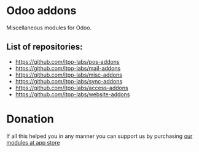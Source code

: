 Odoo addons
===========

Miscellaneous modules for Odoo.

List of repositories:
---------------------

* https://github.com/itpp-labs/pos-addons
* https://github.com/itpp-labs/mail-addons
* https://github.com/itpp-labs/misc-addons
* https://github.com/itpp-labs/sync-addons
* https://github.com/itpp-labs/access-addons
* https://github.com/itpp-labs/website-addons


Donation
========
If all this helped you in any manner you can support us by purchasing [our modules at app store](https://apps.odoo.com/apps/browse?repo_maintainer_id=59928&price=Paid&order=Newest)


